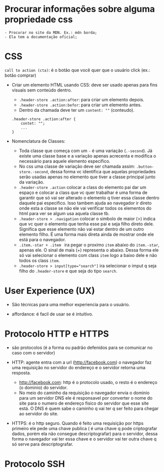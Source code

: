 




# Procurar informações sobre alguma propriedade css
    - Procurar no site da MDN. Ex.: mdn borda;
    - Ela tem a documentação oficial;


# CSS

`call to action (cta)`: é o botão que você quer que o usuário click (ex.: botão comprar)

- Criar um elemento HTML usando CSS: deve ser usado apenas para fins visuais sem conteúdo dentro.
    - `.header-store .action:after`: para criar um elemento depois.
    - `.header-store .action:befor`: para criar um elemento antes.
    - Dentro da chamada deve ter um `content: ""` (conteudo).
    ```
    .header-store .action:after {
        contet: "";
        ...
    }
    ```

- Nomenclatura de Classes:
    - Toda classe que começa com um `-` é uma variação (`.-second`). Já existe uma classe base e a variação apenas acrecenta e modifica o necessário para aquele elemento específico.
    - No css uma classe de variação deve ser chamada assim: `.button-store.-second`, dessa forma vc identifica que aquelas propriedades serão usadas apenas no elemento que tiver a classe principal junto da variação.
    - `.header-store .action` colocar a class do elemento pai dar um espaço e colocar a class que vc quer trabalhar é uma forma de garantir que só vai ser alterado o elemento q tiver essa classe dentro daquele pai especifico. Isso tambem ajuda ao navegador ir direto onde esta a classe se não ele vai verificar todos os elementos do html para ver se algum usa aquela classe tb.
    - `.header-store > .navigation` colocar o simbolo de maior (>) indica que vc quer o elemento que tenha esse pai e seja filho direto dele. Significa que esse elemento não vai estar dentro de um outro elemento filho. É uma forma mais direta ainda de mostrar onde ele está para o navegador.
    - `.item.-star + .item ` ira pegar o proximo `item` abaixo do `item.-star`, apenas ele. O sinal de mais (+) representa o abaixo. Dessa forma ele só vai selecionar o elemento com class `item` logo a baixo dele e não todos os class `item`.
    - `.header-store > input[type="search"]` ira selecionar o imput q seja filho do `.header-store` e que seja do tipo `search`.




# User Experience (UX)
- São técnicas para uma melhor experiencia para o usuário.

- affordance: é facil de usar se é intuitivo.

# Protocolo HTTP e HTTPS
- são protocolos (é a forma ou padrão defenidos para se comunicar no caso com o servidor)
- HTTP: agente entra com a url (http://facebook.com) o navegador faz uma requisição no servidor do endereço e o servidor retorna uma resposta.
    - http://facebook.com: http é o protocolo usado, o resto é o endereço (o dominio) do servidor.
    - No meio do caminho da requisição o navegador envia o dominio para um servidor DNS ele é responsavel por converter o nome do site para o numero de endereço fisico do servidor que esse site está. O DNS é quem sabe o caminho q vai ter q ser feito para chegar ao servidor do site.

- HTTPS: é o http seguro. Quando é feito uma requisição por https primeiro ele pede uma chave publica ( é uma chave q pode criptografar dados, porém ela não consegue descriptografar) para o servidor, dessa forma o navegador vai ter essa chave e o servidor vai ter outra chave q só serve para descriptografar.

# Protocolo SSH
